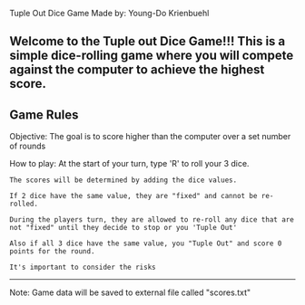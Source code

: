 Tuple Out Dice Game
Made by: Young-Do Krienbuehl

Welcome to the Tuple out Dice Game!!!
This is a simple dice-rolling game where you will compete against the computer
to achieve the highest score.
------------------------------------------------------------------------------

Game Rules
------------------------------------------------------------------------------
Objective:
    The goal is to score higher than the computer over a set number of rounds

How to play:
    At the start of your turn, type 'R' to roll your 3 dice.

    The scores will be determined by adding the dice values.

    If 2 dice have the same value, they are "fixed" and cannot be re-rolled.
    
    During the players turn, they are allowed to re-roll any dice that are not "fixed" until they decide to stop or you 'Tuple Out'

    Also if all 3 dice have the same value, you "Tuple Out" and score 0 points for the round.

    It's important to consider the risks 

------------------------------------------------------------------------------

Note: Game data will be saved to external file called "scores.txt"